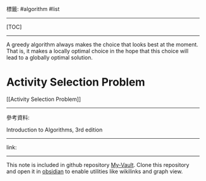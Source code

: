 標籤: #algorithm #list 

---

[TOC]

---

A greedy algorithm always makes the choice that looks best at the moment. That is, it makes a locally optimal choice in the hope that this choice will lead to a globally optimal solution.

# Activity Selection Problem

[[Activity Selection Problem]]

---

參考資料:

Introduction to Algorithms, 3rd edition

---

link:


---

This note is included in github repository [My-Vault](https://github.com/LittleD3092/My-Vault.git). Clone this repository and open it in [obsidian](https://obsidian.md/) to enable utilities like wikilinks and graph view.